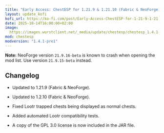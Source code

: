 ```yaml
---
title: "Early Access: ChestESP for 1.21.9 & 1.21.10 (Fabric & NeoForge)"
layout: update_kofi
kofi_url: https://ko-fi.com/post/Early-Access-ChestESP-for-1-21-9-1-21-10-Fabri-E1E71MSWRO
date: 2025-10-14T16:00:00+02:00
image: 
  https://images.wurstclient.net/_media/update/chestesp/chestesp_1.4.1-pre1_540p.webp
mod: chestesp
modversion: "1.4.1-pre1"
---
```

**Note:** NeoForge version `21.9.16-beta` is known to crash when opening the mod list. Use version `21.9.15-beta` instead.

## Changelog

- Updated to 1.21.9 (Fabric & NeoForge).

- Updated to 1.2.10 (Fabric & NeoForge).

- Fixed Lootr trapped chests being displayed as normal chests.

- Added automated Lootr compatibility tests.

- A copy of the GPL 3.0 license is now included in the JAR file.
